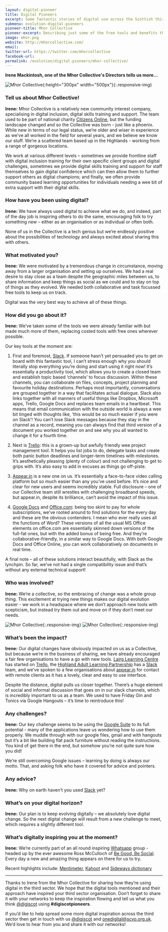 ```yaml
---
layout: digital-pioneer
title: Digital Pioneers
excerpt: Some fantastic stories of digital use across the Scottish third sector. Read on to be inspired.
submenu: evolution-digital-pioneers
pioneer-title: Mhor Collective
pioneer-excerpt: Describing just some of the free tools and benefits that digital can bring to third sector organisations.
image: mhor.png
website: http://mhorcollective.com/
email:
twitter-url: https://twitter.com/mhorcollective
facebook-url:
permalink: /evolution/digital-pioneers/mhor-collective/
---
```

**Irene Mackintosh, one of the Mhor Collective's Directors tells us more...**

![Mhor Collective](digiscot.github.io/images/digital-pioneers/MClogo.png){:height="300px" width="500px"}{:.responsive-img} 

### Tell us about Mhor Collective!

**Irene:** Mhor Collective is a relatively new community interest company, specialising in digital inclusion, digital skills training and support. The team used to be part of national charity <a target='_blank' href="http://www.citizensonline.org.uk/">Citizens Online</a>, but the funding landscape changed and so the Collective was born - just like a phoenix. While new in terms of our legal status, we’re older and wiser in experience as we’ve all worked in the field for several years, and we believe we know our stuff. We’re a scattered team based up in the Highlands - working from a range of gorgeous locations.

We work at various different levels – sometimes we provide frontline staff with digital inclusion training for their own specific client groups and digital challenges, sometimes we provide digital skills training and support for staff themselves to gain digital confidence which can then allow them to further support others as digital champions; and finally, we often provide community based learning opportunities for individuals needing a wee bit of extra support with their digital skills.

### How have you been using digital?

**Irene:** We have always used digital to achieve what we do, and indeed, part of the day job is inspiring others to do the same, encouraging folk to try something new – either as an organisation or as individual or often both.

None of us in the Collective is a tech genius but we’re endlessly positive about the possibilities of technology and always excited about sharing this with others.

### What motivated you?

**Irene:** We were motivated by a tremendous change in circumstance, moving away from a larger organisation and setting up ourselves. We had a real desire to stay close as a team despite the geographic miles between us, to share information and keep things as social as we could and to stay on top of things as they evolved. We needed both collaborative and task focussed free tools to keep us on track.

Digital was the very best way to achieve all of these things.

### How did you go about it?

**Irene:** We’ve taken some of the tools we were already familiar with but made much more of them, replacing costed tools with free ones wherever possible.

Our key tools at the moment are: 

1. First and foremost, <a target='_blank' href="https://slack.com/">Slack</a>. If someone hasn’t yet persuaded you to get on board with this fantastic tool, I can’t stress enough why you should literally stop everything you’re doing and start using it right now! It’s essentially a productivity tool, which allows you to create a closed team and establish topic based ‘channels’ to focus discussion. Within these channels, you can collaborate on files, concepts, project planning and favourite holiday destinations. Perhaps most importantly, conversations are grouped together in a way that facilitates actual dialogue. Slack also links together with all manners of useful things like Dropbox, Microsoft apps, Trello, Google Docs and replaces team emails in a heartbeat. This means that email communication with the outside world is always a wee bit tinged with thoughts like, ‘this would be so much easier if you were on Slack’! You can’t lose Slack messages because they stay in the channel as a record, meaning you can always find that third version of a document you worked together on and see why you all wanted to change it for a fourth time. 

2. Next is <a target='_blank' href="https://trello.com/">Trello</a>: this is a grown-up but awfully friendly wee project management tool. It helps you list jobs to do, delegate tasks and create both panic button deadlines and longer-term timelines with milestones. It’s aesthetically pleasing (plenty of colour) and not challenging to get to grips with. It’s also easy to add in excuses as things go off-piste.

3. <a target='_blank' href="https://appear.in/">Appear.in</a> is a new one on us. It’s essentially a face-to-face video calling platform but so much easier than any you’ve used before. It’s nice and clear for new users and seems incredibly stable. Full disclosure – one of our Collective team still wrestles with challenging broadband speeds, but appear.in, despite its brilliance, can’t avoid the impact of this issue.

4. <a target='_blank' href="https://www.google.co.uk/docs/about/">Google Docs</a> and <a target='_blank' href="https://www.office.com/">Office.com</a>: being too skint to pay for whole subscriptions, we’ve rooted around to find solutions for the every day and these are the obvious contenders. I mean who ever really uses all the functions of Word? These versions of all the usual MS Office elements on office.com are essentially skinned down versions of the full-fat ones, but with the added bonus of being free. And they’re collaborative-friendly, in a similar way to Google Docs. With both Google Docs and Office Online, you can work collaboratively on documents in real time.

A final note – all of these solutions interact beautifully, with Slack as the lynchpin. So far, we’ve not had a single compatibility issue and that’s without any external technical support!

### Who was involved?

**Irene:** We’re a collective, so the embracing of change was a whole group thing. This excitement at trying new things makes our digital evolution easier - we work in a headspace where we don’t approach new tools with scepticism, but instead try them out and move on if they don’t meet our needs.

![Mhor Collective](digiscot.github.io/images/digital-pioneers/MCappearin.JPG){:.responsive-img} ![Mhor Collective](digiscot.github.io/images/digital-pioneers/MCsession.jpeg){:.responsive-img} 

### What’s been the impact?

**Irene:** Our digital changes have obviously impacted on us as a Collective, but because we’re in the business of sharing, we have already encouraged a fair few organisations to have a go with new tools. <a target='_blank' href="http://www.lairglearningcentre.org.uk/">Lairg Learning Centre</a> has started on <a target='_blank' href="https://trello.com/">Trello</a>, the <a target='_blank' href="https://www.highlifehighland.com/adult-learning/">Highland Adult Learning Partnership</a> has a <a target='_blank' href="https://slack.com/">Slack</a> team, and we’ve spoken to a few organisations about <a target='_blank' href="https://appear.in/">appear.in</a> for contact with remote clients as it has a lovely, clear and easy to use interface.

Despite the distance, digital pulls us closer together. There’s a huge element of social and informal discussion that goes on in our slack channels, which is incredibly important to us as a team. We used to have Friday Gin and Tonics via Google Hangouts – it’s time to reintroduce this!

### Any challenges?

**Irene:** Our key challenge seems to be using the <a target='_blank' href="https://www.google.com/nonprofits/">Google Suite</a> to its full potential - many of the applications leave us wondering how to use them properly. We muddle through with our google files, gmail and with hangouts but it’s a bit like building flat pack furniture without reading the instructions. You kind of get there in the end, but somehow you’re not quite sure how you did!

We’re still overcoming Google issues – learning by doing is always our motto. That, and asking folk who have it covered for advice and pointers.

### Any advice?

**Irene:** Why on earth haven’t you used <a target='_blank' href="https://slack.com/">Slack</a> yet?

### What’s on your digital horizon?

**Irene:** Our plan is to keep evolving digitally – we absolutely love digital change. So the next digital change will result from a new challenge to meet, which requires a slightly different tool.

### What’s digitally inspiring you at the moment?

**Irene:** We’re currently part of an all round inspiring <a target='_blank' href="https://www.whatsapp.com//">Whatsapp</a> group - headed up by the ever awesome Ross McCulloch of <a target='_blank' href="http://rossmcculloch.com/tag/begoodbesocial/">Be Good, Be Social</a>. Every day a new and amazing thing appears on there for us to try.

Recent highlights include: <a target='_blank' href="https://www.mentimeter.com/">Mentimeter</a>, <a target='_blank' href="https://getkahoot.com/">Kahoot</a> and <a target='_blank' href="https://sidewaysdictionary.com/#/">Sideways dictionary</a>

-----

Thanks to Irene from the Mhor Collective for sharing how they’re using digital in the third sector. We hope that the digital tools mentioned and their approach have inspired your third sector organisation. Don’t forget to share it with your networks to keep the inspiration flowing and tell us what you think  <a href="https://twitter.com/digiscot?ref_src=twsrc%5Egoogle%7Ctwcamp%5Eserp%7Ctwgr%5Eauthor" target="_blank">@digiscot</a> using **#digiscotpioneers**.

If you’d like to help spread some more digital inspiration across the third sector then get in touch with us <a href="https://twitter.com/digiscot?ref_src=twsrc%5Egoogle%7Ctwcamp%5Eserp%7Ctwgr%5Eauthor" target="_blank">@digiscot</a> and <a href="mailto:onedigital@scvo.org.uk">onedigital@scvo.org.uk</a>.  We’d love to hear from you and share it with our networks!
